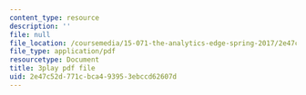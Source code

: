```yaml
---
content_type: resource
description: ''
file: null
file_location: /coursemedia/15-071-the-analytics-edge-spring-2017/2e47c52d771cbca493953ebccd62607d_DU0_NM0mZPE.pdf
file_type: application/pdf
resourcetype: Document
title: 3play pdf file
uid: 2e47c52d-771c-bca4-9395-3ebccd62607d
---
```

